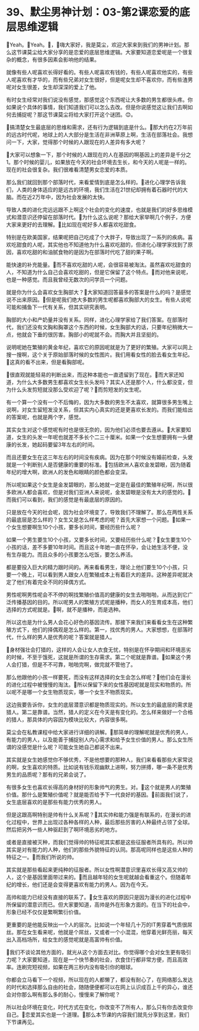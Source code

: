 # 39、默尘男神计划：03-第2课恋爱的底层思维逻辑

🎼Yeah。🎼Yeah。🎼，🎼嗨大家好，我是莫尘，欢迎大家来到我们的男神计划。那么这节课莫尘给大家分享的是恋爱的底层思维逻辑。大家要知道恋爱呢是一个很复杂的概念，有很多因素会影响他的结果。

就像有些人呢喜欢长得好看的。有些人呢喜欢有钱的，有些人呢喜欢他实的，有些人呢喜欢有才华的，而有些兄弟对女生很好，但是呢女生却不喜欢你，而有些渣男呢对女生很差，女生却深深的爱上了他。

有时女生经常对我们说没有感觉，那感觉这个东西呢让大多数的男生都很头疼。你如果说个具体的事情，我们知道我们可以怎么去改。但是你说感觉这让我们去啊如何去捕捉呢？那这节课莫尘将给大家打开这个谜团。😊。

🎼搞清楚女生最底层的思维和需求，还有行为逻辑到底是什么。🎼那大约在2万年前的远古时代呢，地球上的人大部分是生活在非洲草原上啊，生活在部落社会。我想问一下，大家，觉得那个时候的人跟现在的人差异有多大呢？

🎼大家可以想象一下，那个时候的人跟现在的人在基因的啊基因上的差异是千分之1。那个时候的婴儿，如果放在今天的社会环境去生长，和今天的人呢是一样的。现在的社会很复杂。我们很难看清楚男女恋爱的本质。

那么我们就回到那个部落时代，来看爱情到底是怎么样的。🎼进化心理学告诉我们，人类的身体适应的是远古的环境，我们生活在21世纪却拥有着石器时代的大脑。而在近2万年中，因为社会发展的太快。

导致人类的进化完远远跟不上啊这个社会的变化的速度，也就是我们的好多思维模式和潜意识还停留在部落时代。🎼为什么这么说呢？那给大家举啊几个例子，方便大家来更好的去理解。🎼比如现在呢好多人都喜欢吃甜食。

特别是在欧美国家，结果呢把自己吃成了个大胖子，导致出现了一系列的疾病。喜欢吃甜食的人呢，其实他也不知道他为什么喜欢吃甜的，但进化心理学家找到了原因，喜欢吃甜的和油腻食物的是因为在部落时代吃了甜的果子啊。

能快速的补充能量。🎼而不喜欢吃甜的人呢，会很容易被淘汰。虽然喜欢吃甜食的人，不知道为什么自己会喜欢吃甜的，但是它保留了这个特点。🎼而对他来说呢，也是一种感觉。而且我曾经无数次的问学员一个问题。

就是你为什么会喜欢女生胸部大？🎼大家知道回答最多的答案是什么的吗？是感觉说不出来原因。🎼但是呢我们绝大多数的男生呢都喜欢胸部大的女生。有些人说呢可能和捕鱼下一代有关系，但其实研究表明。

胸部的大小和产奶量并没有关系。同样，进化心理学家给了我们答案。在部落时代，我们还没有文胸和胸罩这个东西的时候，女生胸部大的话，只要年纪稍微大一点，他就会下垂的很厉害。胸部小的呢就不会。而胸大并且坚挺的。

说明呢她在繁殖的黄金年纪，喜欢它的原因呢就是为了更好的繁殖。大家可以网上搜一搜啊，这个关于原始部落时候的女性图片。我们用看女性的脸去看女生年纪。🎼这真的看不出来，但是看胸部呢。

🎼很直观就能轻易的判断出来，而这种本能也一直遗留到了现在。🎼而大家还知道，为什么大多数男生都喜欢女生长头发吗？其实人还是那个人，什么都没变，但为什么头发剪短就没那么受欢迎了呢？🎼而剪短发的女生呢。

有一个算一个没有一个不后悔的，因为大多数的男生不太喜欢，就算很多男生嘴上说啊，对女生留短发没关系，但其实内心真实的还是更喜欢长发的。而我们能给出的答案呢，也就是两个字，感觉。

其实女生对这个感觉呢有时也是很无奈的，因为他们必须也要去遵从。🎼大家要知道，女生的头发一年呢也就差不多长个二三十厘米。如果一个女生想要拥有一头健康的长发，她起码要留3年左右的时间。

而且还要女生在这三年左右的时间没有疾病。因为在那个时候没有婚前检查，头发就是一个判断别人是否健康的重要的标准。🎼包括欧洲人喜欢金发碧眼，因为随着年纪的增大啊，欧洲人的发色和眼睛的颜色都会变深。

所以呢如果这个女生是金发碧眼的，那么她就一定是在最佳的繁殖年纪啊，所以很多欧洲人都会喜欢，但是对我们亚洲人来说呢，金发碧眼是没有太大的感觉的。🎼而我们可以看到，我们的感觉是有最底层的原因的。

只是放在今天的社会呢，因为社会环境变了，导致我们不理解了。那么在两性关系的最底层是怎么样的？女生又是怎么样考虑的呢？首先大家想一个问题。🎼如果一个女生想要啊生10个小孩，要多长时间，要经历些什么呢？

如果一个男生要生10个小孩，又要多长时间，又要经历些什么呢？🎼女生要生10个小孩的话，差不多要10年时间。而且这十年她一直在怀孕，会让她生活不便，没有生存能力。而且众多的小孩要怎么吃饭，要怎么养活。

都是要投入巨大的精力跟时间的。再来看看男生，理论上他们要生10个小孩，只要一个晚上，可以看到男人跟女人在繁殖成本上有着巨大的差异。这种差异呢就决定了他们有着完全不同的择偶方式。

男性呢啊男性呢会不不停的啊找繁殖价值高的健康的女生去啪啪啪，从而达到它广泛传播基因的目的。所以呢男人的繁殖方式呢是播种，而女人的生育成本高，他们选择的方式呢就是。🎼啊，就不是播种，而是选种。

所以这也是为什么男人会花心好色的基因流传。那接下来我们来看看女生在这种繁殖方式下，他们的择偶观是怎么样的。第一，找优秀的男人。大家想想，在部落时代，什么样的男人是优秀的呢？答案就是猎人。

🎼身材强壮会打猎的，这样的人会让女人衣食无忧，特别是在怀孕期间和环境恶劣的时候，不至于饿死，这就是所谓的生存需求。第二个呢就是靠谱。🎼如果这个男人会打猎，但是不不可靠，啪啪完啊，做完就不管他了。

那么他跟他的小孩一样要死，而没有这样选择的女生会怎么样呢？🎼他们会在漫长的进化过程中被慢慢的淘汰。🎼所以保留下来的女性基因呢就是现实和物质的。所以呢不是哪一个女生物质现实，哪一个女生不物质现实。

这边我要告诉你，女生的底层潜意识都是物质现实的。所以女生的最底层的需求是猎人。第二是靠谱。当然，猎人的定义在今天是有变化的。怎么样来做好一个合格的猎人，那具体的内容因为模块比较大，内容很多啊。

莫尘会在私教课程中给大家进行详细的讲解。🎼那简单的理解呢就是优秀的男人，有能力的男人，以及能善于捕捉别人内心需求和给予女生价值的男人。那么女生所谓的没感觉是什么呢？可能女生她自己都说不出来。

其实就是女生她感觉你不够优秀，不是他想要的那种人，我们来看看那些大家常说的啊，女生喜欢的特质。比如说有钱乐观幽默上进啊，努力拼搏，哪一条不是优秀男生的品质呢？那有的兄弟会说了。

有很多女生也喜欢长得高的身材好的形象帅气的男生。对。🎼这个就是男人的繁殖价值。那什么是繁殖价值呢？就是能否给予下一代良好的基因。🎼前面我们说了，女生底层喜欢的是那些有能力优秀的男人。

但是这跟高啊特别是帅有什么关系呢？🎼其实帅和能力强是有联系的，在漫长的进化过程中，世界上出现过各种各样的人种，最后那些厉害的人种最终占领了全球。然后把另外一些人种驱赶到了啊环境恶劣的地方。

或者是直接被灭种，而我们觉得帅的特征呢其实都是这些征服者所具有的。所以帅其实是对有能力的人种，他们的那些外貌特征的认同。那高呢同样也是这些人种的特征之一。🎼而我们所说的帅。

其实就是那些看起来更纯种的征服者。所以女性啊潜意识里喜欢长得又高又帅的人，这个是基因里面带过来的。🎼而且越年轻的女生呢就越会看重这个。但随着年纪的增长，他们还是会变得更喜欢有能力的男人。因为在今天。

高帅和能力已经没有直接的联系了。🎼女生喜欢的原因只是因为漫长的进化过程中所保留的潜意识而已。但大家要知道，高帅是外在形象方面的。在当下的社会中，形象已经不仅仅是繁啊繁衍价值。

更重要的是他能反映出一个人的层次。比如说一个年轻几十万的IT男穿着气质很屌丝。那在女生看来呢，他就是个屌丝，又或者一个小混混，他穿着光鲜亮丽，每天出入高档场所，给女生的感觉呢就是高富帅有价值。

🎼我们不谈论其他方面的，就光从这个方面去对比。你觉得哪个会对女生更有吸引力呢？大家要知道，现在是一个快节奏的社会，衣食住行都非常方便，而且高效率。连刷完短视频，如果在两三秒内没有吸引你的眼球。

你都会立马看下一个视频，所以现在的人都懒了，都没有耐心了，在网络那么发达的时代和选择那么自由的社会，随随便便都可以在网上认识成百上千的异心，谁还会对你那么啊有那么多的耐心，慢慢来了解你呢？

所以社会环境在变化，时代方式在变化，你改变不了所有人，那么只有你去改变你自己。🎼恋爱其实也是一个道理。🎼那么本节课的内容我们就先分享到这里，我们下节课再见。

